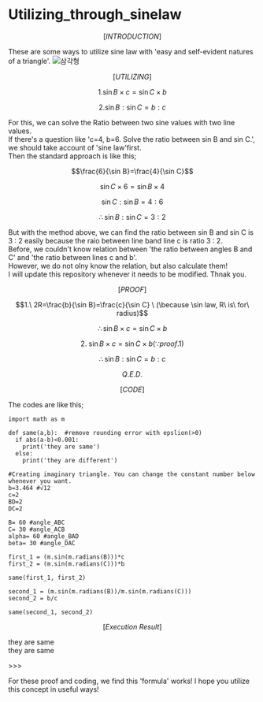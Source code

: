 # Utilizing_through_sinelaw

$$ [INTRODUCTION] $$

These are some ways to utilize sine law with 'easy and self-evident natures of a triangle'.
![삼각형](https://github.com/psjdavid/utilizing_for_sinlaw/assets/94748252/7e03b5de-c561-4964-9c60-0c6b40d92052)


$$ [UTILIZING] $$

$$1. \sin B \times c = \sin C \times b$$

$$2. \sin B : \sin C = b:c$$

For this, we can solve the Ratio between two sine values with two line values.\
If there's a question like 'c=4, b=6. Solve the ratio between sin B and sin C.', we should take account of 'sine law'first.\
Then the standard approach is like this; 

$$\frac{6}{\sin B}=\frac{4}{\sin C}$$

$$\sin C \times 6 = \sin B \times 4$$

$$\sin C : \sin B = 4 : 6$$

$$\therefore \sin B : \sin C = 3 : 2$$

But with the method above, we can find the ratio between sin B and sin C is 3 : 2 easily because the raio between line band line c is ratio 3 : 2.\
Before, we couldn't know relation between 'the ratio between angles B and C' and 'the ratio between lines c and b'.\
However, we do not olny know the relation, but also calculate them!\
I will update this repository whenever it needs to be modified. Thnak you.



$$[PROOF]$$

$$1.\ 2R=\frac{b}{\sin B}=\frac{c}{\sin C} \ (\because \sin law, R\ is\ for\ radius)$$

$$\therefore \sin B \times c = \sin C \times b$$

$$2.\ \sin B \times c = \sin C \times b (\because proof.1)$$

$$\therefore \sin B : \sin C = b:c$$

$$Q.E.D.$$



$$[CODE]$$


The codes are like this;

    import math as m
        
    def same(a,b):  #remove rounding error with epslion(>0)
      if abs(a-b)<0.001:
        print('they are same')
      else:
        print('they are different')

    #Creating imaginary triangle. You can change the constant number below whenever you want.
    b=3.464 #√12
    c=2
    BD=2
    DC=2
        
    B= 60 #angle_ABC 
    C= 30 #angle_ACB
    alpha= 60 #angle_BAD
    beta= 30 #angle_DAC
       
    first_1 = (m.sin(m.radians(B)))*c
    first_2 = (m.sin(m.radians(C)))*b
        
    same(first_1, first_2)
        
    second_1 = (m.sin(m.radians(B))/m.sin(m.radians(C)))
    second_2 = b/c
        
    same(second_1, second_2) 

$$ [Execution\ Result] $$

they are same\
they are same

\>>>

For these proof and coding, we find this 'formula' works! I hope you utilize this concept in useful ways!
